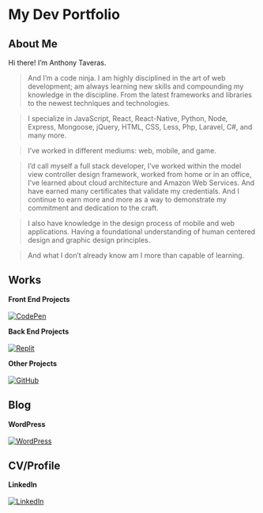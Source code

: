 # My Dev Portfolio
## About Me

Hi there! I’m Anthony Taveras.  

> And I’m a code ninja.  I am highly disciplined in the art of web development; am always learning new skills and compounding my knowledge in the discipline.  From the latest frameworks and libraries to the newest techniques and technologies.

> I specialize in JavaScript, React, React-Native, Python, Node, Express, Mongoose, jQuery, HTML, CSS, Less, Php, Laravel, C#, and many more.

> I’ve worked in different mediums: web, mobile, and game.

> I’d call myself a full stack developer, I’ve worked within the model view controller design framework, worked from home or in an office, I’ve learned about cloud architecture and Amazon Web Services.  And have earned many certificates that validate my credentials.  And I continue to earn more and more as a way to demonstrate my commitment and dedication to the craft.

> I also have knowledge in the design process of mobile and web applications.  Having a foundational understanding of human centered design and graphic design principles.

> And what I don’t already know am I more than capable of learning.

## Works

**Front End Projects**\
\
[![CodePen](https://bn1303files.storage.live.com/y4mXooaSlR4h0Zyic7CZr0CxZ2YE-4b1LeL2lSeSkhj4WUiOzQrej3sh9l7NFHZIqumb4gcS0uOiK5Kd67L4Qbr_TPeOVpKuhXqEcWOY_1jjERsO7XA_OwIny4wbmbCdwXlIgYzMpanjKIC06Bmg0H8DAgwQRw1650-NR4ROe_rwiPoiepE8bPdhY0h2sMQYY7p?width=288&height=180&cropmode=none)](https://codepen.io/command76)

**Back End Projects**\
\
[![Replit](https://media-exp1.licdn.com/dms/image/C560BAQEPLD7YE1hPRw/company-logo_200_200/0/1521262777721?e=2147483647&v=beta&t=yGrQwRBf_cLlmyCW9V398WSxmzqbqOjUffmFeitarko)](https://replit.com/@command76)

**Other Projects**\
\
[![GitHub](https://e6.pngbyte.com/pngpicture/163534/png-Github-Svg-Icon-Github-Logo-Png-git_thumbnail.png)](https://github.com/command76)

## Blog
**WordPress**\
\
[![WordPress](https://wpapprentice.com/wp-content/uploads/2020/05/wordpress-logo-200x200-1.png)](https://command76.wordpress.com)

## CV/Profile
**LinkedIn**\
\
[![LinkedIn](https://executivecareerbrand.com/wp-content/uploads/2014/09/200px-Linkedin.svg_-1.png)](https://www.linkedin.com/in/anthony-taveras-87497034)
